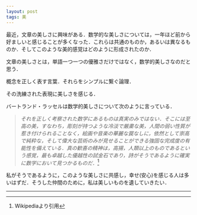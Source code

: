 ```yaml
---
layout: post
tags: 美
---
```


最近，文章の美しさに興味がある．数学的な美しさについては，一年ほど前から好ましいと感じることが多くなった．これらは共通のものか，あるいは異なるものか．そしてこのような美的感覚はどのように形成されたのか．

文章の美しさとは，単語一つ一つの優雅さだけではなく，数学的美しさなのだと思う．

概念を正しく表す言葉．それらをシンプルに繋ぐ論理．

その洗練された表現に美しさを感じる．

バートランド・ラッセルは数学的美しさについて次のように言っている．

>*それを正しく考察された数学にあるものは真実のみではない．そこには至高の美，すなわち，彫刻が持つような冷淡で厳粛な美，人間の弱い性質が惹き付けられることなく，絵画や音楽の華麗な罠なしに，依然として崇高で純粋な，そして偉大な芸術のみが見せることができる強固な完成度の有能性を備えている．真の歓喜の精神は，高揚，人類以上のものであるという感覚，最も卓越した優越性の試金石であり，詩がそうであるように確実に数学において見つかるものだ．*[^2]

私がそうであるように，このような美しさに共感し，幸せ(安心)を感じる人は多いはずだ．そうした仲間のために，私は美しいものを遺していきたい．

---
[^2]: Wikipediaより引用